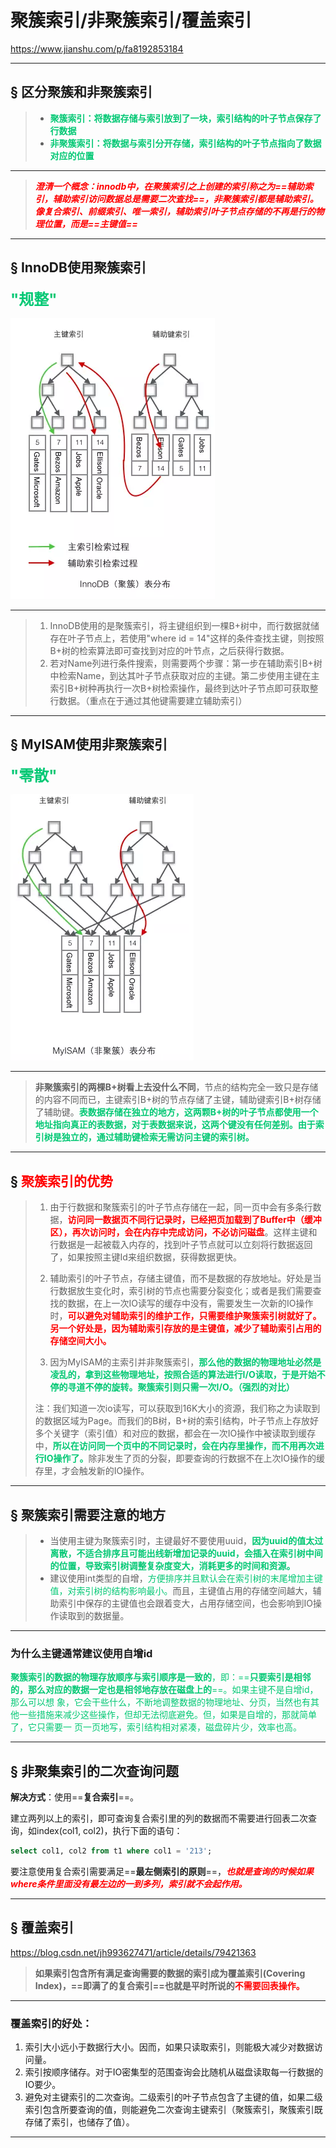 # 聚簇索引/非聚簇索引/覆盖索引

https://www.jianshu.com/p/fa8192853184

------

## &sect; 区分聚簇和非聚簇索引

> - <font color='#02C874'>**聚簇索引：将数据存储与索引放到了一块，索引结构的叶子节点保存了行数据**</font>
> - <font color='#02C874'>**非聚簇索引：将数据与索引分开存储，索引结构的叶子节点指向了数据对应的位置**</font>

------

> <font color='red'>***澄清一个概念：innodb中，在聚簇索引之上创建的索引称之为==辅助索引，辅助索引访问数据总是需要二次查找==，非聚簇索引都是辅助索引。像复合索引、前缀索引、唯一索引，辅助索引叶子节点存储的不再是行的物理位置，而是==主键值==***</font>

------



## &sect; InnoDB使用聚簇索引

<font color='#02C874' size = 5>**"规整"**</font>

![img](../PicSource/ce9bedd0dc9013e14e5f450e2149704bef5.jpg)

------

> 1. InnoDB使用的是聚簇索引，将主键组织到一棵B+树中，而行数据就储存在叶子节点上，若使用"where id = 14"这样的条件查找主键，则按照B+树的检索算法即可查找到对应的叶节点，之后获得行数据。
> 2. 若对Name列进行条件搜索，则需要两个步骤：第一步在辅助索引B+树中检索Name，到达其叶子节点获取对应的主键。第二步使用主键在主索引B+树种再执行一次B+树检索操作，最终到达叶子节点即可获取整行数据。（重点在于通过其他键需要建立辅助索引）

------



## &sect; MyISAM使用非聚簇索引

<font color='#02C874' size = 5>**"零散"**</font>

![img](../PicSource/59066cb190ec7579c34e2cd77a1f47e8b68.jpg)

------

> **非聚簇索引的两棵B+树看上去没什么不同**，节点的结构完全一致只是存储的内容不同而已，主键索引B+树的节点存储了主键，辅助键索引B+树存储了辅助键。<font color='#02C874'>**表数据存储在独立的地方，这两颗B+树的叶子节点都使用一个地址指向真正的表数据，对于表数据来说，这两个键没有任何差别。由于索引树是独立的，通过辅助键检索无需访问主键的索引树。**</font>

------

## &sect; <font color='red'>聚簇索引的优势</font>

> 1. 由于行数据和聚簇索引的叶子节点存储在一起，同一页中会有多条行数据，<font color='red'>**访问同一数据页不同行记录时，已经把页加载到了Buffer中（缓冲区），再次访问时，会在内存中完成访问，不必访问磁盘**</font>。这样主键和行数据是一起被载入内存的，找到叶子节点就可以立刻将行数据返回了，如果按照主键Id来组织数据，获得数据更快。
>
> 2. 辅助索引的叶子节点，存储主键值，而不是数据的存放地址。好处是当行数据放生变化时，索引树的节点也需要分裂变化；或者是我们需要查找的数据，在上一次IO读写的缓存中没有，需要发生一次新的IO操作时，<font color='red'>**可以避免对辅助索引的维护工作，只需要维护聚簇索引树就好了。另一个好处是，因为辅助索引存放的是主键值，减少了辅助索引占用的存储空间大小。**</font>
>
> 3. 因为MyISAM的主索引并非聚簇索引，<font color='#02C874'>**那么他的数据的物理地址必然是凌乱的，拿到这些物理地址，按照合适的算法进行I/O读取，于是开始不停的寻道不停的旋转。聚簇索引则只需一次I/O。（强烈的对比）**</font>
>
> 注：我们知道一次io读写，可以获取到16K大小的资源，我们称之为读取到的数据区域为Page。而我们的B树，B+树的索引结构，叶子节点上存放好多个关键字（索引值）和对应的数据，都会在一次IO操作中被读取到缓存中，<font color='#02C874'>**所以在访问同一个页中的不同记录时，会在内存里操作，而不用再次进行IO操作了。**</font>除非发生了页的分裂，即要查询的行数据不在上次IO操作的缓存里，才会触发新的IO操作。

------

## &sect; **聚簇索引需要注意的地方**

> - 当使用主键为聚簇索引时，主键最好不要使用uuid，<font color='#02C874'>**因为uuid的值太过离散，不适合排序且可能出线新增加记录的uuid，会插入在索引树中间的位置，导致索引树调整复杂度变大，消耗更多的时间和资源。**</font>
> - 建议使用int类型的自增，<font color='#02C874'>方便排序并且默认会在索引树的末尾增加主键值，对索引树的结构影响最小。</font>而且，主键值占用的存储空间越大，辅助索引中保存的主键值也会跟着变大，占用存储空间，也会影响到IO操作读取到的数据量。

------



### **为什么主键通常建议使用自增id**

<font color='#02C874'>**聚簇索引的数据的物理存放顺序与索引顺序是一致的**，即：==**只要索引是相邻的，那么对应的数据一定也是相邻地存放在磁盘上的**==。如果主键不是自增id，那么可以想 象，它会干些什么，不断地调整数据的物理地址、分页，当然也有其他一些措施来减少这些操作，但却无法彻底避免。但，如果是自增的，那就简单了，它只需要一 页一页地写，索引结构相对紧凑，磁盘碎片少，效率也高。</font>

------



## &sect; 非聚集索引的二次查询问题

**解决方式**：使用==**复合索引**==。

建立两列以上的索引，即可查询复合索引里的列的数据而不需要进行回表二次查询，如index(col1, col2)，执行下面的语句：

```sql
select col1, col2 from t1 where col1 = '213';
```

要注意使用复合索引需要满足==**最左侧索引的原则**==，<font color='red'>***也就是查询的时候如果where条件里面没有最左边的一到多列，索引就不会起作用。***</font>

------



## &sect; 覆盖索引

https://blog.csdn.net/jh993627471/article/details/79421363

> **如果索引包含所有满足查询需要的数据的索引成为覆盖索引(Covering Index)，==即满了的复合索引==也就是平时所说的<font color='red'>不需要回表操作。</font>**

------



### 覆盖索引的好处：

1. 索引大小远小于数据行大小。因而，如果只读取索引，则能极大减少对数据访问量。
2. 索引按顺序储存。对于IO密集型的范围查询会比随机从磁盘读取每一行数据的IO要少。
3. 避免对主键索引的二次查询。二级索引的叶子节点包含了主键的值，如果二级索引包含所要查询的值，则能避免二次查询主键索引（聚簇索引，聚簇索引既存储了索引，也储存了值）。

------



